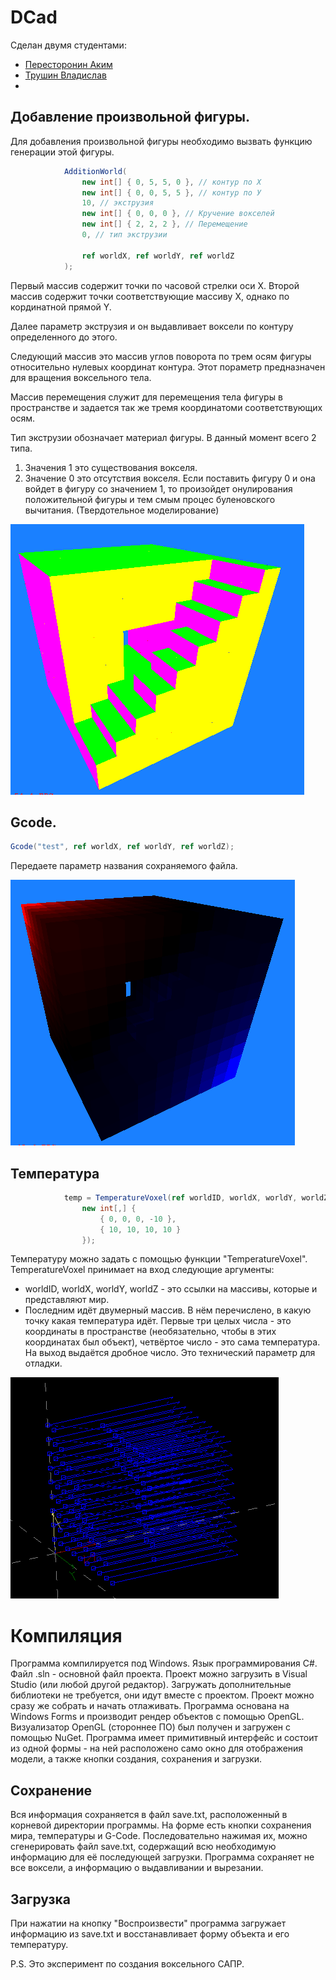 # DCad
 Сделан двумя студентами:
* [Пересторонин Аким](https://github.com/Mika-dot)
* [Трушин Владислав](https://github.com/TrushinVlad)
* 
##  Добавление произвольной фигуры.

Для добавления произвольной фигуры необходимо вызвать функцию генерации этой фигуры.

```C#
            AdditionWorld(
                new int[] { 0, 5, 5, 0 }, // контур по Х
                new int[] { 0, 0, 5, 5 }, // контур по У
                10, // экструзия
                new int[] { 0, 0, 0 }, // Кручение вокселей
                new int[] { 2, 2, 2 }, // Перемещение
                0, // тип экструзии

                ref worldX, ref worldY, ref worldZ
            );
```

Первый массив содержит точки по часовой стрелки оси X.
Второй массив содержит точки соответствующие массиву X, однако по кординатной прямой Y.

Далее параметр экструзия и он выдавливает воксели по контуру определенного до этого.

Следующий массив это массив углов поворота по трем осям фигуры относительно нулевых координат контура.
Этот пораметр предназначен для вращения воксельного тела.

Массив перемещения служит для перемещения тела фигуры в пространстве и задается так же тремя координатоми соответствующих осям.

Тип экструзии обозначает материал фигуры.
В данный момент всего 2 типа.
1. Значения 1 это существования вокселя.
2. Значение 0 это отсутствия вокселя.
Если поставить фигуру 0 и она войдет в фигуру со значением 1, то произойдет онулирования положительной фигуры и тем смым процес буленовского вычитания. (Твердотельное моделирование)

![Пример генерации фигуры](https://github.com/Mika-dot/Cad/blob/V1-Experiment/media/1.PNG)

##  Gcode.

```C#
Gcode("test", ref worldX, ref worldY, ref worldZ); 
```

Передаете параметр названия сохраняемого файла.

![Пример генерации gcode](https://github.com/Mika-dot/Cad/blob/V1-Experiment/media/2.PNG)

## Температура

```C#
            temp = TemperatureVoxel(ref worldID, worldX, worldY, worldZ, 
                new int[,] {
                    { 0, 0, 0, -10 },
                    { 10, 10, 10, 10 }
                });
```

Температуру можно задать с помощью функции "TemperatureVoxel". TemperatureVoxel принимает на вход следующие аргументы:
* worldID, worldX, worldY, worldZ - это ссылки на массивы, которые и представляют мир.
* Последним идёт двумерный массив. В нём перечислено, в какую точку какая температура идёт. Первые три целых числа - это координаты в пространстве (необязательно, чтобы в этих координатах был объект), четвёртое число - это сама температура.
На выход выдаётся дробное число. Это технический параметр для отладки.

![Пример температуры](https://github.com/Mika-dot/Cad/blob/V1-Experiment/media/3.PNG)

# Компиляция

Программа компилируется под Windows. Язык программирования C#. Файл .sln - основной файл проекта. Проект можно загрузить в Visual Studio (или любой другой редактор). Загружать дополнительные библиотеки не требуется, они идут вместе с проектом. Проект можно сразу же собрать и начать отлаживать.
Программа основана на Windows Forms и производит рендер объектов с помощью OpenGL. Визуализатор OpenGL (стороннее ПО) был получен и загружен с помощью NuGet.
Программа имеет примитивный интерфейс и состоит из одной формы - на ней расположено само окно для отображения модели, а также кнопки создания, сохранения и загрузки.

## Сохранение
Вся информация сохраняется в файл save.txt, расположенный в корневой директории программы.
На форме есть кнопки сохранения мира, температуры и G-Code. Последовательно нажимая их, можно сгенерировать файл save.txt, содержащий всю необходимую информацию для её последующей загрузки. Программа сохраняет не все воксели, а информацию о выдавливании и вырезании.

## Загрузка
При нажатии на кнопку "Воспроизвести" программа загружает информацию из save.txt и восстанавливает форму объекта и его температуру.

P.S. Это эксперимент по создания воксельного САПР.
